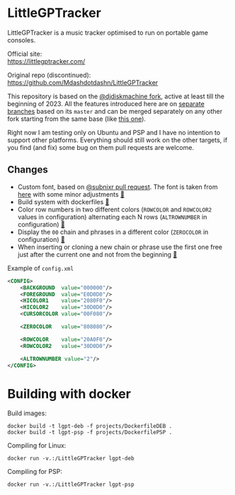 # LittleGPTracker

LittleGPTracker is a music tracker optimised to run on portable game consoles.

Official site:  
https://littlegptracker.com/

Original repo (discontinued):  
https://github.com/Mdashdotdashn/LittleGPTracker

This repository is based on the [@djdiskmachine
fork](https://github.com/djdiskmachine/LittleGPTracker/), active at least till
the beginning of 2023. All the features introduced here are on [separate
branches](https://github.com/edne/LittleGPTracker/branches/all?query=feature%2F)
based on its `master` and can be merged separately on any other fork starting
from the same base (like [this
one](https://github.com/subnixr/LittleGPTracker/)).

Right now I am testing only on Ubuntu and PSP and I have no intention to
support other platforms. Everything should still work on the other targets, if
you find (and fix) some bug on them pull requests are welcome.


## Changes

- Custom font, based on [@subnixr pull
  request](https://github.com/djdiskmachine/LittleGPTracker/pull/50). The font
is taken from
[here](https://int10h.org/oldschool-pc-fonts/fontlist/font?ibm_cgathin) with
some minor adjustments
[🔗](https://github.com/edne/LittleGPTracker/tree/feature/ibm_font)
- Build system with dockerfiles
  [🔗](https://github.com/edne/LittleGPTracker/tree/feature/docker_build)
- Color row numbers in two different colors (`ROWCOLOR` and `ROWCOLOR2` values
  in configuration) alternating each N rows (`ALTROWNUMBER` in configuration)
[🔗](https://github.com/edne/LittleGPTracker/tree/feature/alternate_row_number_color)
- Display the `00` chain and phrases in a different color (`ZEROCOLOR` in
  configuration)
[🔗](https://github.com/edne/LittleGPTracker/tree/feature/00_color)
- When inserting or cloning a new chain or phrase use the first one free just
  after the current one and not from the beginning
[🔗](https://github.com/edne/LittleGPTracker/tree/feature/next_from_current)


Example of `config.xml`
```xml
<CONFIG>
    <BACKGROUND  value="000000"/>
    <FOREGROUND  value="E0D0D0"/>
    <HICOLOR1    value="2080F0"/>
    <HICOLOR2    value="30D0D0"/>
    <CURSORCOLOR value="00F080"/>

    <ZEROCOLOR   value="808080"/>

    <ROWCOLOR    value="20A0F0"/>
    <ROWCOLOR2   value="30D0D0"/>

    <ALTROWNUMBER value="2"/>
</CONFIG>
```


# Building with docker

Build images:
```
docker build -t lgpt-deb -f projects/DockerfileDEB .
docker build -t lgpt-psp -f projects/DockerfilePSP .
```

Compiling for Linux:
```
docker run -v.:/LittleGPTracker lgpt-deb
```

Compiling for PSP:
```
docker run -v.:/LittleGPTracker lgpt-psp
```
